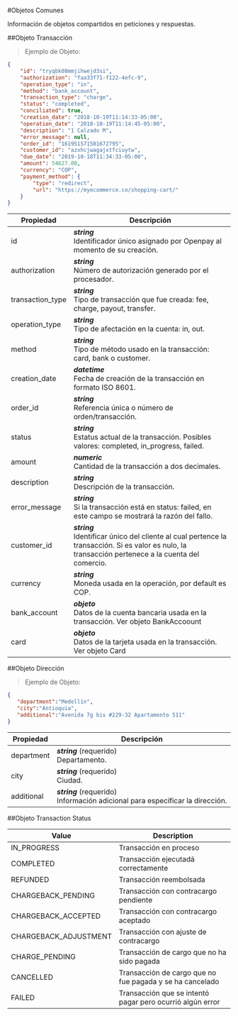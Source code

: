 #Objetos Comunes

Información de objetos compartidos en peticiones y respuestas.

##Objeto Transacción

> Ejemplo de Objeto:

```json
{
    "id": "tryqbk08mmjihwejd3si",
    "authorization": "faa33f71-f122-4efc-9",
    "operation_type": "in",
    "method": "bank_account",
    "transaction_type": "charge",
    "status": "completed",
    "conciliated": true,
    "creation_date": "2018-10-19T11:14:33-05:00",
    "operation_date": "2018-10-19T11:14:45-05:00",
    "description": "1 Calzado M",
    "error_message": null,
    "order_id": "161951571501672795",
    "customer_id": "azxhcjwagajxtfciuytw",
    "due_date": "2019-10-18T11:34:33-05:00",
    "amount": 54627.00,
    "currency": "COP",
    "payment_method": {
        "type": "redirect",
        "url": "https://myecommerce.co/shopping-cart/"
    }
}
```

Propiedad | Descripción
--------- | -----------
id | _**string**_ <br/> Identificador único asignado por Openpay al momento de su creación.
authorization | ***string*** <br/>Número de autorización generado por el procesador.
transaction_type| ***string*** <br/>Tipo de transacción que fue creada: fee, charge, payout, transfer.
operation_type| ***string*** <br/>Tipo de afectación en la cuenta: in, out.
method| ***string*** <br/>Tipo de método usado en la transacción: card, bank o customer.
creation_date| ***datetime***  <br/>Fecha de creación de la transacción en formato ISO 8601.
order_id| ***string*** <br/>Referencia única o número de orden/transacción.
status| ***string*** <br/>Estatus actual de la transacción. Posibles valores: completed, in_progress, failed.
amount| ***numeric*** <br/>Cantidad de la transacción a dos decimales.
description|***string*** <br/>Descripción de la transacción.
error_message| ***string*** <br/>Si la transacción está en status: failed, en este campo se mostrará la razón del fallo.
customer_id| ***string*** <br/>Identificar único del cliente al cual pertence la transacción. Si es valor es nulo, la transacción pertenece a la cuenta del comercio.
currency| ***string*** <br/>Moneda usada en la operación, por default es COP.
bank_account| ***objeto*** <br/>Datos de la cuenta bancaria usada en la transacción. Ver objeto BankAccoount
card| ***objeto*** <br/>Datos de la tarjeta usada en la transacción. Ver objeto Card

##Objeto Dirección

> Ejemplo de Objeto:

```json
{
   "department":"Medellín",
   "city":"Antioquia",
   "additional":"Avenida 7g bis #229-32 Apartamento 511"
}
```

Propiedad | Descripción
--------- | -----------
department | ***string*** (requerido) <br/>Departamento.
city | ***string*** (requerido) <br/>Ciudad.
additional | ***string*** (requerido) <br/>Información adicional para especificar la dirección.


##Objeto Transaction Status

Value | Description
--------- | -----------
IN_PROGRESS | Transacción en proceso
COMPLETED | Transacción ejecutadá correctamente
REFUNDED | Transacción reembolsada
CHARGEBACK_PENDING | Transacción con contracargo pendiente
CHARGEBACK_ACCEPTED | Transacción con contracargo aceptado
CHARGEBACK_ADJUSTMENT | Transacción con ajuste de contracargo
CHARGE_PENDING | Transacción de cargo que no ha sido pagada
CANCELLED | Transacción de cargo que no fue pagada y se ha cancelado
FAILED | Transacción que se intentó pagar pero ocurrió algún error
